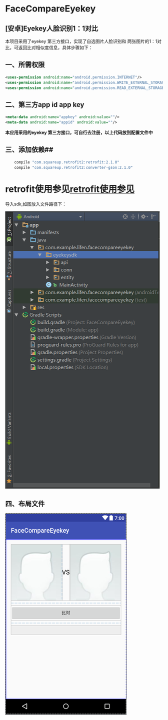 # FaceCompareEyekey
## [安卓]Eyekey人脸识别1：1对比

本项目采用了eyekey 第三方接口，实现了自选图片人脸识别和 两张图片的1：1对比，可返回比对相似度信息，具体步骤如下： 

## 一、所需权限 

```xml
<uses-permission android:name="android.permission.INTERNET"/>
<uses-permission android:name="android.permission.WRITE_EXTERNAL_STORAGE"/>
<uses-permission android:name="android.permission.READ_EXTERNAL_STORAGE"/>
```

## 二、第三方app id app key 

```xml
<meta-data android:name="appkey" android:value=""/>
<meta-data android:name="appid" android:value=""/>
```

**本应用采用的eyekey 第三方接口，可自行去注册，以上代码放到配置文件中** 

## 三、添加依赖## 

```groovy
    compile "com.squareup.retrofit2:retrofit:2.1.0"
    compile "com.squareup.retrofit2:converter-gson:2.1.0"
```
# retrofit使用参见[retrofit使用参见](retrofit使用参见.md)
导入sdk,如图放入文件路径下： 

![路径](imgs/path.png)

## 四、布局文件 ##

![界面](imgs/layout.png) 
